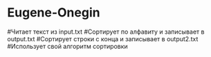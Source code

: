 # Eugene-Onegin
#Читает текст из input.txt
#Сортирует по алфавиту и записывает в output.txt
#Сортирует строки с конца и записывает в output2.txt
#Использует свой алгоритм сортировки
